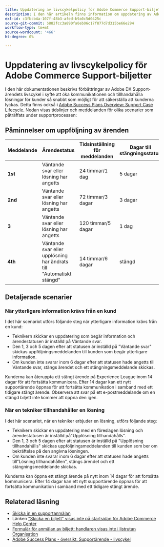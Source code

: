 ```yaml
---
title: Uppdatering av livscykelpolicy för Adobe Commerce Support-biljetter
description: I den här artikeln finns information om uppdatering av Adobe Commerce supportbiljettens livscykelpolicy.
exl-id: c3fbcb4a-107f-48b3-afed-b9a0c5d0425c
source-git-commit: b882fcc3a890fa0eb06c17f877d7d315be66e294
workflow-type: tm+mt
source-wordcount: '466'
ht-degree: 0%

---
```


# Uppdatering av livscykelpolicy för Adobe Commerce Support-biljetter

I den här dokumentationen beskrivs förbättringar av Adobe DX Support-ärendets livscykel i syfte att öka kommunikationen och tillhandahålla lösningar för kunder så snabbt som möjligt för att säkerställa att kunderna lyckas. Detta finns också i [Adobe Success Plans Overview: Support Case Lifecycle](https://experienceleague.adobe.com/en/docs/support-resources/data-sheets/overview#support-case-lifecycle---coming-soon).
Nedan visas tidslinjer och meddelanden för olika scenarier som påträffats under supportprocessen:

## Påminnelser om uppföljning av ärenden

| Meddelande | Ärendestatus | Tidsinställning för meddelanden | Dagar till stängningsstatus |
|--- |--- |--- |--- |
| **1st** | Väntande svar eller lösning har angetts | 24 timmar/1 dag | 5 dagar |
| **2nd** | Väntande svar eller lösning har angetts | 72 timmar/3 dagar | 3 dagar |
| **3** | Väntande svar eller lösning har angetts | 120 timmar/5 dagar | 1 dag |
| **4th** | Väntande svar eller upplösning har ändrats till &quot;Automatiskt stängd&quot; | 14 timmar/6 dagar | stängd |

## Detaljerade scenarier

### När ytterligare information krävs från en kund

I det här scenariot utförs följande steg när ytterligare information krävs från en kund:

* Teknikern skickar en uppdatering som begär information och ärendestatusen är inställd på Väntande svar.
* Den 1, 3 och 5 dagen efter att statusen är inställd på &quot;Väntande svar&quot; skickas uppföljningsmeddelanden till kunden som begär ytterligare information.
* Om kunden inte svarar inom 6 dagar efter att statusen hade angetts till Väntande svar, stängs ärendet och ett stängningsmeddelande skickas.

Kunderna kan återuppta ett stängt ärende på Experience League inom 14 dagar för att fortsätta kommunicera. Efter 14 dagar kan ett nytt supportärende öppnas för att fortsätta kommunikation i samband med ett tidigare stängt ärende. Observera att svar på ett e-postmeddelande om en stängd biljett inte kommer att öppna den igen.

### När en tekniker tillhandahåller en lösning

I det här scenariot, när en tekniker erbjuder en lösning, utförs följande steg:

* Teknikern skickar en uppdatering med en föreslagen lösning och ärendestatusen är inställd på&quot;Upplösning tillhandahålls&quot;.
* Den 1, 3 och 5 dagen efter att statusen är inställd på &quot;Upplösning tillhandahålls&quot; skickas uppföljningsmeddelanden till kunden som ber om bekräftelse på den angivna lösningen.
* Om kunden inte svarar inom 6 dagar efter att statusen hade angetts till&quot;Lösning tillhandahållen&quot;, stängs ärendet och ett stängningsmeddelande skickas.

Kunderna kan öppna ett stängt ärende på nytt inom 14 dagar för att fortsätta kommunicera. Efter 14 dagar kan ett nytt supportärende öppnas för att fortsätta kommunikation i samband med ett tidigare stängt ärende.

## Relaterad läsning

* [Skicka in en supportanmälan](https://experienceleague.adobe.com/en/docs/commerce-knowledge-base/kb/help-center-guide/magento-help-center-user-guide#submit-ticket)
* Länken [&quot;Skicka en biljett&quot; visas inte på startsidan för Adobe Commerce Help Center ](https://experienceleague.adobe.com/en/docs/commerce-knowledge-base/kb/help-center-guide/magento-help-center-user-guide#no-submit-link)
* [Formulär för anmälan av biljett: handlaren visas inte i listrutan Organisation](https://experienceleague.adobe.com/en/docs/commerce-knowledge-base/kb/help-center-guide/magento-help-center-user-guide#merchant-not-displayed)
* [Adobe Success Plans - översikt: Supportärende - livscykel](https://experienceleague.adobe.com/en/docs/support-resources/data-sheets/overview#support-case-lifecycle---coming-soon)
